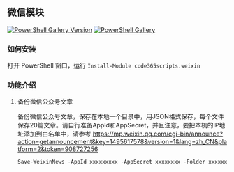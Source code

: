 ## 微信模块

[![PowerShell Gallery Version](https://img.shields.io/powershellgallery/v/code365scripts.weixin?label=code365scripts.weixin)](https://www.powershellgallery.com/packages/code365scripts.weixin) [![PowerShell Gallery](https://img.shields.io/powershellgallery/dt/code365scripts.weixin)](https://www.powershellgallery.com/packages/code365scripts.weixin)


### 如何安装

打开 PowerShell 窗口，运行 `Install-Module code365scripts.weixin`

### 功能介绍

1. 备份微信公众号文章

   备份微信公众号文章，保存在本地一个目录中，用JSON格式保存，每个文件保存20篇文章。请自行准备AppId和AppSecret，并且注意，要把本机的IP地址添加到白名单中，请参考 https://mp.weixin.qq.com/cgi-bin/announce?action=getannouncement&key=1495617578&version=1&lang=zh_CN&platform=2&token=908727256

   `Save-WeixinNews -AppId xxxxxxxxx -AppSecret xxxxxxxx -Folder xxxxxx`
